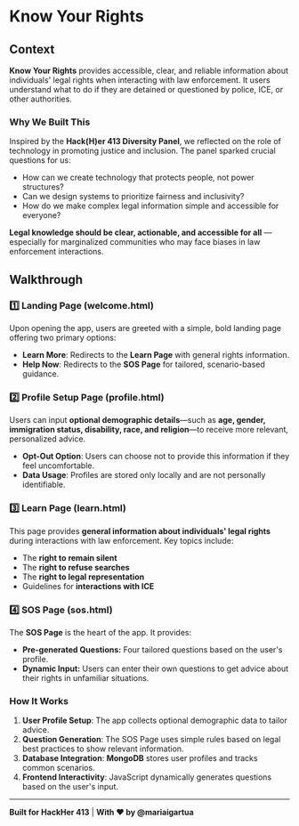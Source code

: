 # Know Your Rights

## Context

**Know Your Rights** provides accessible, clear, and reliable information about individuals' legal rights when interacting with law enforcement. It users understand what to do if they are detained or questioned by police, ICE, or other authorities.

### **Why We Built This**
Inspired by the **Hack(H)er 413 Diversity Panel**, we reflected on the role of technology in promoting justice and inclusion. The panel sparked crucial questions for us:  
- How can we create technology that protects people, not power structures?  
- Can we design systems to prioritize fairness and inclusivity?  
- How do we make complex legal information simple and accessible for everyone?

**Legal knowledge should be clear, actionable, and accessible for all** —especially for marginalized communities who may face biases in law enforcement interactions. 

##  Walkthrough

### 1️⃣ Landing Page (welcome.html)
Upon opening the app, users are greeted with a simple, bold landing page offering two primary options:  
- **Learn More**: Redirects to the **Learn Page** with general rights information.  
- **Help Now**: Redirects to the **SOS Page** for tailored, scenario-based guidance.  

### 2️⃣ **Profile Setup Page (profile.html)**  
Users can input **optional demographic details**—such as **age, gender, immigration status, disability, race, and religion**—to receive more relevant, personalized advice.  
- **Opt-Out Option**: Users can choose not to provide this information if they feel uncomfortable.  
- **Data Usage**: Profiles are stored only locally and are not personally identifiable.

### 3️⃣ **Learn Page (learn.html)**  
This page provides **general information about individuals' legal rights** during interactions with law enforcement. Key topics include:  
- The **right to remain silent**  
- The **right to refuse searches**  
- The **right to legal representation**  
- Guidelines for **interactions with ICE**  

### 4️⃣ **SOS Page (sos.html)**  
The **SOS Page** is the heart of the app. It provides:  
- **Pre-generated Questions:** Four tailored questions based on the user's profile.  
- **Dynamic Input:** Users can enter their own questions to get advice about their rights in unfamiliar situations.  

###  How It Works 
1. **User Profile Setup**: The app collects optional demographic data to tailor advice.  
2. **Question Generation**: The SOS Page uses simple rules based on legal best practices to show relevant information.  
3. **Database Integration**: **MongoDB** stores user profiles and tracks common scenarios.  
4. **Frontend Interactivity**: JavaScript dynamically generates questions based on the user's input.

---

**Built for HackHer 413** | **With ❤️ by @mariaigartua**
